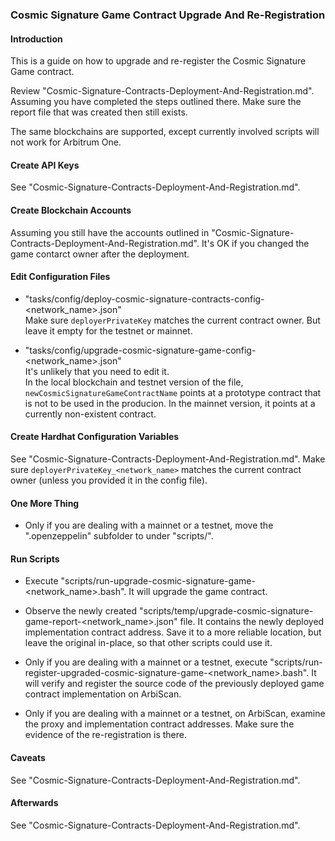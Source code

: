 ### Cosmic Signature Game Contract Upgrade And Re-Registration

#### Introduction

This is a guide on how to upgrade and re-register the Cosmic Signature Game contract.

Review "Cosmic-Signature-Contracts-Deployment-And-Registration.md". Assuming you have completed the steps outlined there. Make sure the report file that was created then still exists.

The same blockchains are supported, except currently involved scripts will not work for Arbitrum One.

#### Create API Keys

See "Cosmic-Signature-Contracts-Deployment-And-Registration.md".

#### Create Blockchain Accounts

Assuming you still have the accounts outlined in "Cosmic-Signature-Contracts-Deployment-And-Registration.md". It's OK if you changed the game contarct owner after the deployment.

#### Edit Configuration Files

- "tasks/config/deploy-cosmic-signature-contracts-config-&lt;network_name&gt;.json"\
Make sure `deployerPrivateKey` matches the current contract owner. But leave it empty for the testnet or mainnet.

- "tasks/config/upgrade-cosmic-signature-game-config-&lt;network_name&gt;.json"\
It's unlikely that you need to edit it.\
In the local blockchain and testnet version of the file, `newCosmicSignatureGameContractName` points at a prototype contract that is not to be used in the producion. In the mainnet version, it points at a currently non-existent contract.

#### Create Hardhat Configuration Variables

See "Cosmic-Signature-Contracts-Deployment-And-Registration.md".
Make sure `deployerPrivateKey_<network_name>` matches the current contract owner (unless you provided it in the config file).

#### One More Thing

- Only if you are dealing with a mainnet or a testnet, move the ".openzeppelin" subfolder to under "scripts/".

#### Run Scripts

- Execute "scripts/run-upgrade-cosmic-signature-game-&lt;network_name&gt;.bash". It will upgrade the game contract.

- Observe the newly created "scripts/temp/upgrade-cosmic-signature-game-report-&lt;network_name&gt;.json" file. It contains the newly deployed implementation contract address. Save it to a more reliable location, but leave the original in-place, so that other scripts could use it.

- Only if you are dealing with a mainnet or a testnet, execute "scripts/run-register-upgraded-cosmic-signature-game-&lt;network_name&gt;.bash". It will verify and register the source code of the previously deployed game contract implementation on ArbiScan.

- Only if you are dealing with a mainnet or a testnet, on ArbiScan, examine the proxy and implementation contract addresses. Make sure the evidence of the re-registration is there.

#### Caveats

See "Cosmic-Signature-Contracts-Deployment-And-Registration.md".

#### Afterwards

See "Cosmic-Signature-Contracts-Deployment-And-Registration.md".
